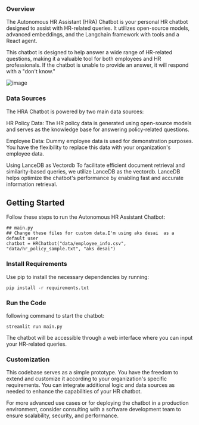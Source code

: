 ### Overview
The Autonomous HR Assistant (HRA) Chatbot is your personal HR chatbot designed to assist with HR-related queries. It utilizes open-source models, advanced embeddings, and the Langchain framework with tools and a React agent.

This chatbot is designed to help answer a wide range of HR-related questions, making it a valuable tool for both employees and HR professionals. If the chatbot is unable to provide an answer, it will respond with a "don't know."


![image](https://github.com/akashAD98/vectordb-recipes/assets/62583018/4a9cc0cf-576e-4301-bc95-f34a146db432)


### Data Sources
The HRA Chatbot is powered by two main data sources:

HR Policy Data: The HR policy data is generated using open-source models and serves as the knowledge base for answering policy-related questions.

Employee Data: Dummy employee data is used for demonstration purposes. You have the flexibility to replace this data with your organization's employee data.


Using LanceDB as Vectordb
To facilitate efficient document retrieval and similarity-based queries, we utilize LanceDB as the vectordb. LanceDB helps optimize the chatbot's performance by enabling fast and accurate information retrieval.

## Getting Started
Follow these steps to run the Autonomous HR Assistant Chatbot:

```
## main.py
## Change these files for custom data.I'm using aks desai  as a default user 
chatbot = HRChatbot("data/employee_info.csv", "data/hr_policy_sample.txt", "aks desai")

```

### Install Requirements
Use pip to install the necessary dependencies by running:

```
pip install -r requirements.txt
```
### Run the Code
following command to start the chatbot:

```
streamlit run main.py
```

The chatbot will be accessible through a web interface where you can input your HR-related queries.

### Customization
This codebase serves as a simple prototype. You have the freedom to extend and customize it according to your organization's specific requirements. You can integrate additional logic and data sources as needed to enhance the capabilities of your HR chatbot.

For more advanced use cases or for deploying the chatbot in a production environment, consider consulting with a software development team to ensure scalability, security, and performance.

